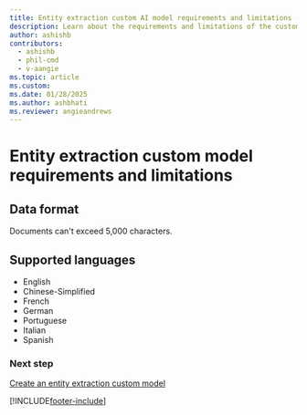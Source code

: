 ```yaml
---
title: Entity extraction custom AI model requirements and limitations - AI Builder
description: Learn about the requirements and limitations of the custom entity extraction AI model in AI Builder.
author: ashishb
contributors:
  - ashishb
  - phil-cmd
  - v-aangie
ms.topic: article
ms.custom:
ms.date: 01/28/2025
ms.author: ashbhati
ms.reviewer: angieandrews
---
```


# Entity extraction custom model requirements and limitations

## Data format

Documents can't exceed 5,000 characters.

## Supported languages

- English
- Chinese-Simplified
- French
- German
- Portuguese
- Italian
- Spanish

### Next step

[Create an entity extraction custom model](entity-extraction-create.md)


[!INCLUDE[footer-include](includes/footer-banner.md)]
